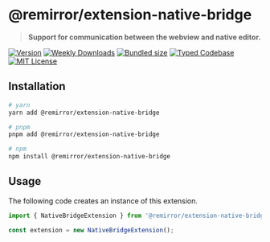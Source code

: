 # @remirror/extension-native-bridge

> **Support for communication between the webview and native editor.**

[![Version][version]][npm] [![Weekly Downloads][downloads-badge]][npm] [![Bundled size][size-badge]][size] [![Typed Codebase][typescript]](#) [![MIT License][license]](#)

[version]: https://flat.badgen.net/npm/v/@remirror/extension-native-bridge/next
[npm]: https://npmjs.com/package/@remirror/extension-native-bridge/v/next
[license]: https://flat.badgen.net/badge/license/MIT/purple
[size]: https://bundlephobia.com/result?p=@remirror/extension-native-bridge
[size-badge]: https://flat.badgen.net/bundlephobia/minzip/@remirror/extension-native-bridge
[typescript]: https://flat.badgen.net/badge/icon/TypeScript?icon=typescript&label
[downloads-badge]: https://badgen.net/npm/dw/@remirror/extension-native-bridge/red?icon=npm

## Installation

```bash
# yarn
yarn add @remirror/extension-native-bridge

# pnpm
pnpm add @remirror/extension-native-bridge

# npm
npm install @remirror/extension-native-bridge
```

## Usage

The following code creates an instance of this extension.

```ts
import { NativeBridgeExtension } from '@remirror/extension-native-bridge';

const extension = new NativeBridgeExtension();
```
